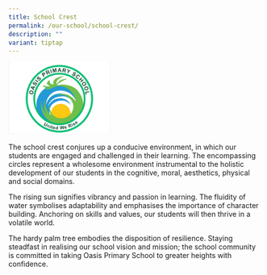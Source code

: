 ```yaml
---
title: School Crest
permalink: /our-school/school-crest/
description: ""
variant: tiptap
---
```

<div class="isomer-image-wrapper">
<img style="width: 40%;" height="auto" width="100%" alt="" src="/images/Banner/logo.jpg">
</div>
<p>The school crest conjures up a conducive environment, in which our students
are engaged and challenged in their learning. The encompassing circles
represent a wholesome environment instrumental to the holistic development
of our students in the cognitive, moral, aesthetics, physical and social
domains.</p>
<p>The rising sun signifies vibrancy and passion in learning. The fluidity
of water symbolises adaptability and emphasises the importance of character
building. Anchoring on skills and values, our students will then thrive
in a volatile world.</p>
<p>The hardy palm tree embodies the disposition of resilience. Staying steadfast
in realising our school vision and mission; the school community is committed
in taking Oasis Primary School to greater heights with confidence.</p>